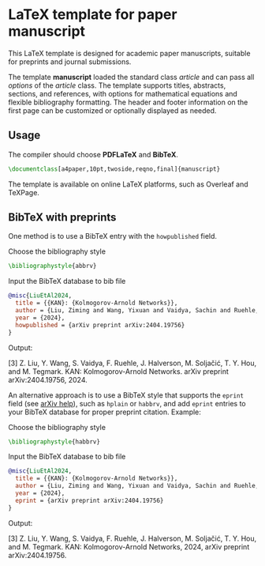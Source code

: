 # LaTeX template for paper manuscript

This LaTeX template is designed for academic paper manuscripts, suitable for preprints and journal submissions. 

The template **manuscript** loaded the standard class *article* and can pass all *options* of the *article* class. The template supports titles, abstracts, sections, and references, with options for mathematical equations and flexible bibliography formatting. The header and footer information on the first page can be customized or optionally displayed as needed.

## Usage

The compiler should choose **PDFLaTeX** and **BibTeX**.

```tex
\documentclass[a4paper,10pt,twoside,reqno,final]{manuscript}
```

The template is available on online LaTeX platforms, such as Overleaf and TeXPage.


## BibTeX with preprints

One method is to use a BibTeX entry with the `howpublished` field.

Choose the bibliography style
```latex
\bibliographystyle{abbrv}
```

Input the BibTeX database to bib file
```bibtex
@misc{LiuEtAl2024,
  title = {{KAN}: {Kolmogorov-Arnold Networks}},
  author = {Liu, Ziming and Wang, Yixuan and Vaidya, Sachin and Ruehle, Fabian and Halverson, James and Solja{\v c}i{\'c}, Marin and Hou, Thomas Y. and Tegmark, Max},
  year = {2024},
  howpublished = {arXiv preprint arXiv:2404.19756}
}
```

Output:

[3] Z. Liu, Y. Wang, S. Vaidya, F. Ruehle, J. Halverson, M. Soljačić, T. Y. Hou, and M. Tegmark. KAN: Kolmogorov-Arnold Networks. arXiv preprint arXiv:2404.19756, 2024.

An alternative approach is to use a BibTeX style that supports the `eprint` field (see [arXiv help](https://info.arxiv.org/help/hypertex/bibstyles/index.html)), such as `hplain` or `habbrv`, and add `eprint` entries to your BibTeX database for proper preprint citation. Example:

Choose the bibliography style

```latex
\bibliographystyle{habbrv}
```

Input the BibTeX database to bib file

```bibtex
@misc{LiuEtAl2024,
  title = {{KAN}: {Kolmogorov-Arnold Networks}},
  author = {Liu, Ziming and Wang, Yixuan and Vaidya, Sachin and Ruehle, Fabian and Halverson, James and Solja{\v c}i{\'c}, Marin and Hou, Thomas Y. and Tegmark, Max},
  year = {2024},
  eprint = {arXiv preprint arXiv:2404.19756}
}
```

Output:

[3] Z. Liu, Y. Wang, S. Vaidya, F. Ruehle, J. Halverson, M. Soljačić, T. Y. Hou, and M. Tegmark.
KAN: Kolmogorov-Arnold Networks, 2024, arXiv preprint arXiv:2404.19756.

